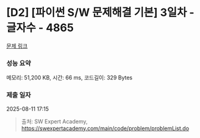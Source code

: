 # [D2] [파이썬 S/W 문제해결 기본] 3일차 - 글자수 - 4865 

[문제 링크](https://swexpertacademy.com/main/code/problem/problemDetail.do?contestProbId=AWTQSs6qQL0DFAVT) 

### 성능 요약

메모리: 51,200 KB, 시간: 66 ms, 코드길이: 329 Bytes

### 제출 일자

2025-08-11 17:15



> 출처: SW Expert Academy, https://swexpertacademy.com/main/code/problem/problemList.do